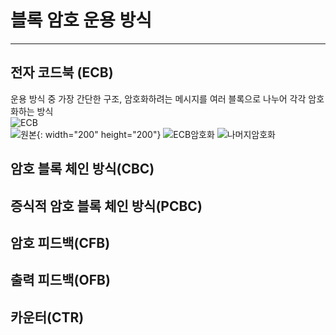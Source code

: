 # 블록 암호 운용 방식
***
## 전자 코드북 (ECB)
운용 방식 중 가장 간단한 구조, 암호화하려는 메시지를 여러 블록으로 나누어 각각 암호화하는 방식   
![ECB](https://user-images.githubusercontent.com/53828976/79926858-f6d02700-8478-11ea-861c-69184139e4f5.PNG)   
![원본](https://user-images.githubusercontent.com/53828976/79926860-f768bd80-8478-11ea-91d6-69bc68713556.PNG){: width="200" height="200"}
![ECB암호화](https://user-images.githubusercontent.com/53828976/79926855-f46dcd00-8478-11ea-8479-17f9602b3fff.PNG)
![나머지암호화](https://user-images.githubusercontent.com/53828976/79926857-f6379080-8478-11ea-8088-0789c84dc226.PNG)
## 암호 블록 체인 방식(CBC)


## 증식적 암호 블록 체인 방식(PCBC)


## 암호 피드백(CFB)


## 출력 피드백(OFB)


## 카운터(CTR)
